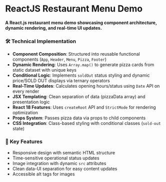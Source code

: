 # ReactJS Restaurant Menu Demo

**A React.js restaurant menu demo showcasing component architecture, dynamic rendering, and real-time UI updates.**  

### 🛠️ **Technical Implementation**  
- **Component Composition**: Structured into reusable functional components (`App`, `Header`, `Menu`, `Pizza`, `Footer`)  
- **Dynamic Rendering**: Uses `Array.map()` to generate pizza cards from static dataset with unique keys  
- **Conditional Logic**: Implements `soldOut` status styling and dynamic price/SOLD OUT displays via ternary operators  
- **Real-Time Updates**: Calculates opening hours/status using `Date` API on every render  
- **JSX Templating**: Clean separation of data (pizzaData array) and presentation logic  
- **React 18 Features**: Uses `createRoot` API and `StrictMode` for rendering optimization  
- **Props System**: Passes pizza data via props to child components  
- **CSS Integration**: Class-based styling with conditional classes (`sold-out` state)  

### 🔑 **Key Features**  
- Responsive design with semantic HTML structure  
- Time-sensitive operational status updates  
- Image integration with dynamic `src` attributes  
- Clean data-UI separation for easy content updates  
- Accessible alt tags for images
